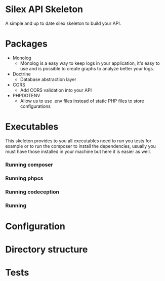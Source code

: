 # Silex API Skeleton

A simple and up to date silex skeleton to build your API.

# Packages

- Monolog
  - Monolog is a easy way to keep logs in your application, it's easy to use and is possible to create graphs to analyze better your logs.
- Doctrine
  - Database abstraction layer
- CORS
  - Add CORS validation into your API
- PHPDOTENV
  - Allow us to use .env files instead of static PHP files to store configurations

# Executables

This skeleton provides to you all executables need to run you tests for example or
to run the composer to install the dependencies, usually you must have those
installed in your machine but here it is easier as well.

### Running composer

### Running phpcs

### Running codeception

### Running


# Configuration

# Directory structure

# Tests
